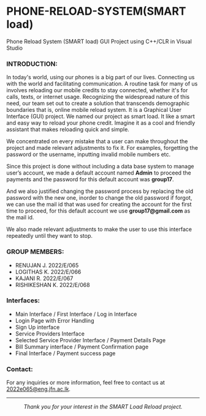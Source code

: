 # PHONE-RELOAD-SYSTEM(SMART load) <br>
Phone Reload System (SMART load) GUI Project using C++/CLR in Visual Studio
### INTRODUCTION:
<p>In today's world, using our phones is a big part of our lives. Connecting us with the world and facilitating 
communication. A routine task for many of us involves reloading our mobile credits to stay connected, 
whether it's for calls, texts, or internet usage. Recognizing the widespread nature of this need, our team set 
out to create a solution that transcends demographic boundaries that is, online mobile reload system. It is a 
Graphical User Interface (GUI) project. We named our project as smart load. It like a smart and easy way 
to reload your phone credit. Imagine it as a cool and friendly assistant that makes reloading quick and 
simple.</p>
<p>We concentrated on every mistake that a user can make throughout the project and made relevant 
adjustments to fix it. For examples, forgetting the password or the username, inputting invalid mobile 
numbers etc.</p>
<p>Since this project is done without including a data base system to manage user’s account, we made a default 
account named <b>Admin</b> to proceed the payments and the password for this default account was <b>group17</b>.
</p>
<p>And we also justified changing the password process by replacing the old password with the new one, inorder to change the old password if forgot, we can use the mail id that was used for creating the account for
the first time to proceed, for this default account we use <b>group17@gmail.com</b> as the mail id.</p>
<p>We also made relevant adjustments to make the user to use this interface repeatedly until they want to stop.</p>

### GROUP MEMBERS:
- RENUJAN J. 2022/E/065
- LOGITHAS K. 2022/E/066
- KAJANI R. 2022/E/067
- RISHIKESHAN K. 2022/E/068

### Interfaces:
- Main Interface / First Interface / Log in Interface
- Login Page with Error Handling
- Sign Up interface
- Service Providers Interface
- Selected Service Provider Interface / Payment Details Page
- Bill Summary interface / Payment Confirmation page
- Final Interface / Payment success page

### Contact:
For any inquiries or more information, feel free to contact us at 2022e065@eng.jfn.ac.lk. 
<hr>
<center>
  <i>Thank you for your interest in the SMART Load Reload project.</i>
</center>
